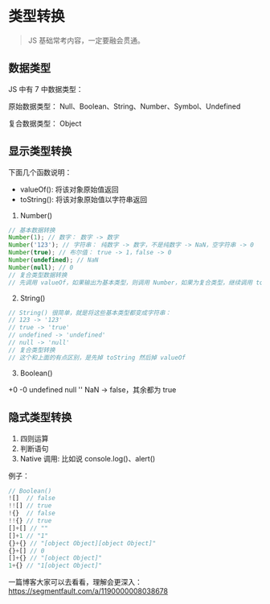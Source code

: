 # 类型转换

> JS 基础常考内容，一定要融会贯通。

## 数据类型

JS 中有 7 中数据类型：

原始数据类型： Null、Boolean、String、Number、Symbol、Undefined

复合数据类型： Object

## 显示类型转换

下面几个函数说明：

- valueOf(): 将该对象原始值返回
- toString(): 将该对象原始值以字符串返回

1. Number()

```js
// 基本数据转换
Number(1); // 数字： 数字 -> 数字
Number('123'); // 字符串： 纯数字 -> 数字，不是纯数字 -> NaN，空字符串 -> 0
Number(true); // 布尔值： true -> 1，false -> 0
Number(undefined); // NaN
Number(null); // 0
// 复合类型数据转换
// 先调用 valueOf，如果输出为基本类型，则调用 Number，如果为复合类型，继续调用 toString，如果还不是基本数据类型就报错
```

2. String()

```js
// String() 很简单，就是将这些基本类型都变成字符串：
// 123 -> '123'
// true -> 'true'
// undefined -> 'undefined'
// null -> 'null'
// 复合类型转换
// 这个和上面的有点区别，是先掉 toString 然后掉 valueOf
```

3. Boolean()

+0 -0 undefined null '' NaN -> false，其余都为 true

## 隐式类型转换

1. 四则运算
2. 判断语句
3. Native 调用: 比如说 console.log()、alert()

例子：

```js
// Boolean()
![]  // false
!![] // true
!{}  // false
!!{} // true
[]+[] // ""
[]+1 // "1"
{}+{} // "[object Object][object Object]"
{}+[] // 0
[]+{} // "[object Object]"
1+{} // "1[object Object]"
```

一篇博客大家可以去看看，理解会更深入： https://segmentfault.com/a/1190000008038678
